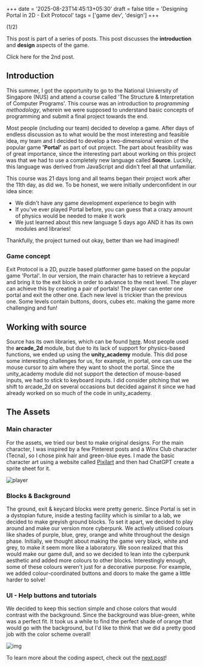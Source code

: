 +++
date = '2025-08-23T14:45:13+05:30'
draft = false
title = 'Designing Portal in 2D - Exit Protocol'
tags = ['game dev', 'design']
+++

(1/2)

This post is part of a series of posts. This post discusses the **introduction** and **design** aspects of the game.

Click here for the 2nd post.

## Introduction

This summer, I got the opportunity to go to the National University of Singapore (NUS) and attend a course called 'The Structure & Interpretation of Computer Programs'. This course was an introduction to _programming methodology_, wherein we were supposed to understand basic concepts of programming and submit a final project towards the end.

Most people (including our team) decided to develop a game. After days of endless discussion as to what would be the most interesting and feasible idea, my team and I decided to develop a two-dimensional version of the popular game **'Portal'** as part of out project. The part about feasibility was of great importance, since the interesting part about working on this project was that we had to use a completely new language called **Source**. Luckily, this language was derived from JavaScript and didn't feel all that unfamiliar.

This course was 21 days long and all teams began their project work after the 11th day, as did we. To be honest, we were initially underconfident in our idea since:

- We didn't have any game development experience to begin with
- If you've ever played Portal before, you can guess that a crazy amount of physics would be needed to make it work
- We just learned about this new language 5 days ago AND it has its own modules and libraries!

Thankfully, the project turned out okay, better than we had imagined!

### Game concept

Exit Protocol is a 2D, puzzle based platformer game based on the popular game 'Portal'. In our version, the main character has to retrieve a keycard and bring it to the exit block in order to advance to the next level. The player can achieve this by creating a pair of portals! The player can enter one portal and exit the other one. Each new level is trickier than the previous one. Some levels contain buttons, doors, cubes etc. making the game more challenging and fun!

## Working with source

Source has its own libraries, which can be found [here](https://source-academy.github.io/modules/documentation/). Most people used the **arcade_2d** module, but due to its lack of support for physics-based functions, we ended up using the **unity_academy** module. This did pose some interesting challenges for us, for example, in portal, one can use the mouse cursor to aim where they want to shoot the portal. Since the unity_academy module did not support the detection of mouse-based inputs, we had to stick to keyboard inputs. I did consider pitching that we shift to arcade_2d on several occasions but decided against it since we had already worked on so much of the code in unity_academy.

## The Assets

### Main character

For the assets, we tried our best to make original designs. For the main character, I was inspired by a few Pinterest posts and a Winx Club character (Tecna), so I chose pink hair and green-blue eyes. I made the basic character art using a website called [Pixilart](https://www.pixilart.com/) and then had ChatGPT create a sprite sheet for it.

![player](/blog/docs/EP-player.png)

### Blocks & Background

The ground, exit & keycard blocks were pretty generic. Since Portal is set in a dystopian future, inside a testing facility which is similar to a lab, we decided to make greyish ground blocks. To set it apart, we decided to play around and make our version more cyberpunk. We actively utilised colours like shades of purple, blue, grey, orange and white throughout the design phase. Initially, we thought about making the game very black, white and grey, to make it seem more like a laboratory. We soon realized that this would make our game dull, and so we decided to lean into the cyberpunk aesthetic and added more colours to other blocks. Interestingly enough, some of these colours weren't just for a decorative purpose. For example, we added colour-coordinated buttons and doors to make the game a little harder to solve!

### UI - Help buttons and tutorials

We decided to keep this section simple and chose colors that would contrast with the background. Since the background was blue-green, white was a perfect fit. It took us a while to find the perfect shade of orange that would go with the background, but I'd like to think that we did a pretty good job with the color scheme overall!

![img](/blog/docs/img.jpg)

To learn more about the coding aspect, check out the [next post](https://coffeecookey.github.io/blog/docs/posts/nus-sicp/nus-sicp2/)!
